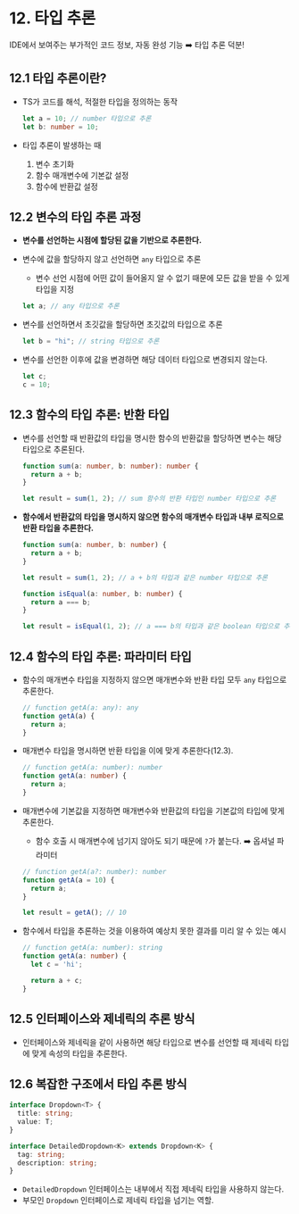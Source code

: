 # 12. 타입 추론

IDE에서 보여주는 부가적인 코드 정보, 자동 완성 기능 ➡️ 타입 추론 덕분!

## 12.1 타입 추론이란?

- TS가 코드를 해석, 적절한 타입을 정의하는 동작

  ```ts
  let a = 10; // number 타입으로 추론
  let b: number = 10;
  ```

- 타입 추론이 발생하는 때
  1. 변수 초기화
  2. 함수 매개변수에 기본값 설정
  3. 함수에 반환값 설정

## 12.2 변수의 타입 추론 과정

- **변수를 선언하는 시점에 할당된 값을 기반으로 추론한다.**

- 변수에 값을 할당하지 않고 선언하면 `any` 타입으로 추론

  - 변수 선언 시점에 어떤 값이 들어올지 알 수 없기 때문에 모든 값을 받을 수 있게 타입을 지정

  ```ts
  let a; // any 타입으로 추론
  ```

- 변수를 선언하면서 초깃값을 할당하면 초깃값의 타입으로 추론

  ```ts
  let b = "hi"; // string 타입으로 추론
  ```

- 변수를 선언한 이후에 값을 변경하면 해당 데이터 타입으로 변경되지 않는다.

  ```ts
  let c;
  c = 10;
  ```

## 12.3 함수의 타입 추론: 반환 타입

- 변수를 선언할 때 반환값의 타입을 명시한 함수의 반환값을 할당하면 변수는 해당 타입으로 추론된다.

  ```ts
  function sum(a: number, b: number): number {
    return a + b;
  }

  let result = sum(1, 2); // sum 함수의 반환 타입인 number 타입으로 추론
  ```

- **함수에서 반환값의 타입을 명시하지 않으면 함수의 매개변수 타입과 내부 로직으로 반환 타입을 추론한다.**

  ```ts
  function sum(a: number, b: number) {
    return a + b;
  }

  let result = sum(1, 2); // a + b의 타입과 같은 number 타입으로 추론
  ```
  ```ts
  function isEqual(a: number, b: number) {
    return a === b;
  }

  let result = isEqual(1, 2); // a === b의 타입과 같은 boolean 타입으로 추론
  ```

## 12.4 함수의 타입 추론: 파라미터 타입

- 함수의 매개변수 타입을 지정하지 않으면 매개변수와 반환 타입 모두 `any` 타입으로 추론한다.

  ```ts
  // function getA(a: any): any
  function getA(a) {
    return a;
  }
  ```

- 매개변수 타입을 명시하면 반환 타입을 이에 맞게 추론한다(12.3).

  ```ts
  // function getA(a: number): number
  function getA(a: number) {
    return a;
  }
  ```

- 매개변수에 기본값을 지정하면 매개변수와 반환값의 타입을 기본값의 타입에 맞게 추론한다.
  - 함수 호출 시 매개변수에 넘기지 않아도 되기 때문에 `?`가 붙는다. ➡️ 옵셔널 파라미터

  ```ts
  // function getA(a?: number): number
  function getA(a = 10) {
    return a;
  }

  let result = getA(); // 10
  ```

- 함수에서 타입을 추론하는 것을 이용하여 예상치 못한 결과를 미리 알 수 있는 예시

  ```ts
  // function getA(a: number): string
  function getA(a: number) {
    let c = 'hi';

    return a + c;
  }
  ```

## 12.5 인터페이스와 제네릭의 추론 방식

- 인터페이스와 제네릭을 같이 사용하면 해당 타입으로 변수를 선언할 때 제네릭 타입에 맞게 속성의 타입을 추론한다.

## 12.6 복잡한 구조에서 타입 추론 방식

  ```ts
  interface Dropdown<T> {
    title: string;
    value: T;
  }

  interface DetailedDropdown<K> extends Dropdown<K> {
    tag: string;
    description: string;
  }
  ```

  - `DetailedDropdown` 인터페이스는 내부에서 직접 제네릭 타입을 사용하지 않는다.
  - 부모인 `Dropdown` 인터페이스로 제네릭 타입을 넘기는 역할.
